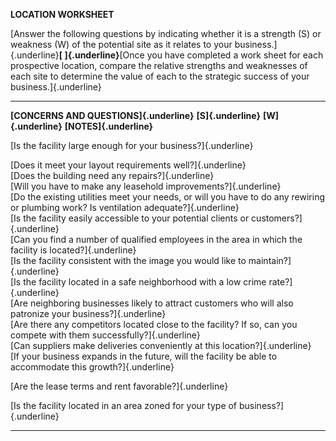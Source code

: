 **LOCATION WORKSHEET**

[Answer the following questions by indicating whether it is a strength
(S) or weakness (W) of the potential site as it relates to your
business.]{.underline}**[ ]{.underline}**[Once you have completed a work
sheet for each prospective location, compare the relative strengths and
weaknesses of each site to determine the value of each to the strategic
success of your business.]{.underline}

  ----------------------------------------------------------------------------------------------------------------------------------------- --------------------- --------------------- -------------------------
  **[CONCERNS AND QUESTIONS]{.underline}**                                                                                                  **[S]{.underline}**   **[W]{.underline}**   **[NOTES]{.underline}**
                                                                                                                                                                                        
  [Is the facility large enough for your business?]{.underline}                                                                                                                         
                                                                                                                                                                                        
  [Does it meet your layout requirements well?]{.underline}                                                                                                                             
  [Does the building need any repairs?]{.underline}                                                                                                                                     
  [Will you have to make any leasehold improvements?]{.underline}                                                                                                                       
  [Do the existing utilities meet your needs, or will you have to do any rewiring or plumbing work? Is ventilation adequate?]{.underline}                                               
  [Is the facility easily accessible to your potential clients or customers?]{.underline}                                                                                               
  [Can you find a number of qualified employees in the area in which the facility is located?]{.underline}                                                                              
  [Is the facility consistent with the image you would like to maintain?]{.underline}                                                                                                   
  [Is the facility located in a safe neighborhood with a low crime rate?]{.underline}                                                                                                   
  [Are neighboring businesses likely to attract customers who will also patronize your business?]{.underline}                                                                           
  [Are there any competitors located close to the facility? If so, can you compete with them successfully?]{.underline}                                                                 
  [Can suppliers make deliveries conveniently at this location?]{.underline}                                                                                                            
  [If your business expands in the future, will the facility be able to accommodate this growth?]{.underline}                                                                           
                                                                                                                                                                                        
  [Are the lease terms and rent favorable?]{.underline}                                                                                                                                 
                                                                                                                                                                                        
  [Is the facility located in an area zoned for your type of business?]{.underline}                                                                                                     
                                                                                                                                                                                        
  ----------------------------------------------------------------------------------------------------------------------------------------- --------------------- --------------------- -------------------------
